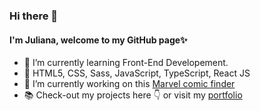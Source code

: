 ### Hi there 👋
#### I'm Juliana, welcome to my GitHub page✨
- 🌱 I’m currently learning Front-End Developement.
- 💬 HTML5, CSS, Sass, JavaScript, TypeScript, React JS
- 🔭 I’m currently working on this [Marvel comic finder](https://github.com/julianabaezz/buscador-de-comics)
- :books: Check-out my projects here :point_down: or visit my [portfolio](https://julianabaezz.github.io/portfolio-JB/)

<!--
**julianabaezz/julianabaezz** is a ✨ _special_ ✨ repository because its `README.md` (this file) appears on your GitHub profile.

Here are some ideas to get you started:

- 🔭 I’m currently working on ...

- 👯 I’m looking to collaborate on ...
- 🤔 I’m looking for help with ...
- 💬 Ask me about ...
- 📫 How to reach me: ...
- 😄 Pronouns: ...
- ⚡ Fun fact: ...
-->
